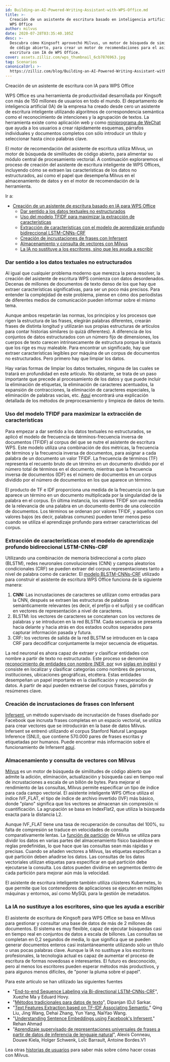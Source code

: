 ```yaml
---
id: Building-an-AI-Powered-Writing-Assistant-with-WPS-Office.md
title: >-
  Creación de un asistente de escritura basado en inteligencia artificial para
  WPS Office
author: milvus
date: 2020-07-28T03:35:40.105Z
desc: >-
  Descubra cómo Kingsoft aprovechó Milvus, un motor de búsqueda de similitudes
  de código abierto, para crear un motor de recomendaciones para el asistente de
  escritura con IA de WPS Office.
cover: assets.zilliz.com/wps_thumbnail_6cb7876963.jpg
tag: Scenarios
canonicalUrl: >-
  https://zilliz.com/blog/Building-an-AI-Powered-Writing-Assistant-with-WPS-Office
---
```

<custom-h1>Creación de un asistente de escritura con IA para WPS Office</custom-h1><p>WPS Office es una herramienta de productividad desarrollada por Kingsoft con más de 150 millones de usuarios en todo el mundo. El departamento de inteligencia artificial (IA) de la empresa ha creado desde cero un asistente de escritura inteligente utilizando algoritmos de correspondencia semántica como el reconocimiento de intenciones y la agrupación de textos. La herramienta existe como aplicación web y como <a href="https://walkthechat.com/wechat-mini-programs-simple-introduction/">miniprograma de WeChat</a> que ayuda a los usuarios a crear rápidamente esquemas, párrafos individuales y documentos completos con sólo introducir un título y seleccionar hasta cinco palabras clave.</p>
<p>El motor de recomendación del asistente de escritura utiliza Milvus, un motor de búsqueda de similitudes de código abierto, para alimentar su módulo central de procesamiento vectorial. A continuación exploraremos el proceso de creación del asistente de escritura inteligente de WPS Offices, incluyendo cómo se extraen las características de los datos no estructurados, así como el papel que desempeña Milvus en el almacenamiento de datos y en el motor de recomendación de la herramienta.</p>
<p>Ir a:</p>
<ul>
<li><a href="#building-an-ai-powered-writing-assistant-for-wps-office">Creación de un asistente de escritura basado en IA para WPS Office</a><ul>
<li><a href="#making-sense-of-unstructured-textual-data">Dar sentido a los datos textuales no estructurados</a></li>
<li><a href="#using-the-tfidf-model-to-maximize-feature-extraction">Uso del modelo TFIDF para maximizar la extracción de características</a></li>
<li><a href="#extracting-features-with-the-bi-directional-lstm-cnns-crf-deep-learning-model">Extracción de características con el modelo de aprendizaje profundo bidireccional LSTM-CNNs-CRF</a></li>
<li><a href="#creating-sentence-embeddings-using-infersent">Creación de incrustaciones de frases con Infersent</a></li>
<li><a href="#storing-and-querying-vectors-with-milvus">Almacenamiento y consulta de vectores con Milvus</a></li>
<li><a href="#ai-isnt-replacing-writers-its-helping-them-write">La IA no sustituye a los escritores, sino que les ayuda a escribir</a></li>
</ul></li>
</ul>
<h3 id="Making-sense-of-unstructured-textual-data" class="common-anchor-header">Dar sentido a los datos textuales no estructurados</h3><p>Al igual que cualquier problema moderno que merezca la pena resolver, la creación del asistente de escritura WPS comienza con datos desordenados. Decenas de millones de documentos de texto denso de los que hay que extraer características significativas, para ser un poco más precisos. Para entender la complejidad de este problema, piense en cómo dos periodistas de diferentes medios de comunicación pueden informar sobre el mismo tema.</p>
<p>Aunque ambos respetarán las normas, los principios y los procesos que rigen la estructura de las frases, elegirán palabras diferentes, crearán frases de distinta longitud y utilizarán sus propias estructuras de artículos para contar historias similares (o quizá diferentes). A diferencia de los conjuntos de datos estructurados con un número fijo de dimensiones, los cuerpos de texto carecen intrínsecamente de estructura porque la sintaxis que los rige es muy maleable. Para encontrar un significado, hay que extraer características legibles por máquina de un corpus de documentos no estructurados. Pero primero hay que limpiar los datos.</p>
<p>Hay varias formas de limpiar los datos textuales, ninguna de las cuales se tratará en profundidad en este artículo. No obstante, se trata de un paso importante que precede al procesamiento de los datos y que puede incluir la eliminación de etiquetas, la eliminación de caracteres acentuados, la expansión de contracciones, la eliminación de caracteres especiales, la eliminación de palabras vacías, etc. <a href="https://towardsdatascience.com/understanding-feature-engineering-part-3-traditional-methods-for-text-data-f6f7d70acd41">Aquí</a> encontrará una explicación detallada de los métodos de preprocesamiento y limpieza de datos de texto.</p>
<h3 id="Using-the-TFIDF-model-to-maximize-feature-extraction" class="common-anchor-header">Uso del modelo TFIDF para maximizar la extracción de características</h3><p>Para empezar a dar sentido a los datos textuales no estructurados, se aplicó el modelo de frecuencia de términos-frecuencia inversa de documentos (TFIDF) al corpus del que se nutre el asistente de escritura WPS. Este modelo utiliza una combinación de dos métricas, la frecuencia de términos y la frecuencia inversa de documentos, para asignar a cada palabra de un documento un valor TFIDF. La frecuencia de términos (TF) representa el recuento bruto de un término en un documento dividido por el número total de términos en el documento, mientras que la frecuencia inversa de documentos (IDF) es el número de documentos en un corpus dividido por el número de documentos en los que aparece un término.</p>
<p>El producto de TF e IDF proporciona una medida de la frecuencia con la que aparece un término en un documento multiplicada por la singularidad de la palabra en el corpus. En última instancia, los valores TFIDF son una medida de la relevancia de una palabra en un documento dentro de una colección de documentos. Los términos se ordenan por valores TFIDF, y aquellos con valores bajos (es decir, palabras comunes) pueden tener menos peso cuando se utiliza el aprendizaje profundo para extraer características del corpus.</p>
<h3 id="Extracting-features-with-the-bi-directional-LSTM-CNNs-CRF-deep-learning-model" class="common-anchor-header">Extracción de características con el modelo de aprendizaje profundo bidireccional LSTM-CNNs-CRF</h3><p>Utilizando una combinación de memoria bidireccional a corto plazo (BLSTM), redes neuronales convolucionales (CNN) y campos aleatorios condicionales (CRF) se pueden extraer del corpus representaciones tanto a nivel de palabra como de carácter. El <a href="https://arxiv.org/pdf/1603.01354.pdf">modelo BLSTM-CNNs-CRF</a> utilizado para construir el asistente de escritura WPS Office funciona de la siguiente manera:</p>
<ol>
<li><strong>CNN:</strong> Las incrustaciones de caracteres se utilizan como entradas para la CNN, después se extraen las estructuras de palabras semánticamente relevantes (es decir, el prefijo o el sufijo) y se codifican en vectores de representación a nivel de caracteres.</li>
<li>BLSTM<strong>:</strong> los vectores de caracteres se concatenan con los vectores de palabras y se introducen en la red BLSTM. Cada secuencia se presenta hacia delante y hacia atrás en dos estados ocultos separados para capturar información pasada y futura.</li>
<li>CRF<strong>:</strong> los vectores de salida de la red BLSTM se introducen en la capa CRF para decodificar conjuntamente la mejor secuencia de etiquetas.</li>
</ol>
<p>La red neuronal es ahora capaz de extraer y clasificar entidades con nombre a partir de texto no estructurado. Este proceso se denomina <a href="https://en.wikipedia.org/wiki/Named-entity_recognition">reconocimiento de entidades con nombre (NER, por</a> sus <a href="https://en.wikipedia.org/wiki/Named-entity_recognition">siglas en inglés)</a> y consiste en localizar y clasificar categorías como nombres de personas, instituciones, ubicaciones geográficas, etcétera. Estas entidades desempeñan un papel importante en la clasificación y recuperación de datos. A partir de aquí pueden extraerse del corpus frases, párrafos y resúmenes clave.</p>
<h3 id="Creating-sentence-embeddings-using-Infersent" class="common-anchor-header">Creación de incrustaciones de frases con Infersent</h3><p><a href="https://github.com/facebookresearch/InferSent">Infersent</a>, un método supervisado de incrustación de frases diseñado por Facebook que incrusta frases completas en un espacio vectorial, se utiliza para crear vectores que se introducirán en la base de datos Milvus. Infersent se entrenó utilizando el corpus Stanford Natural Language Inference (SNLI), que contiene 570.000 pares de frases escritas y etiquetadas por humanos. Puede encontrar más información sobre el funcionamiento de Infersent <a href="https://medium.com/analytics-vidhya/sentence-embeddings-facebooks-infersent-6ac4a9fc2001">aquí</a>.</p>
<h3 id="Storing-and-querying-vectors-with-Milvus" class="common-anchor-header">Almacenamiento y consulta de vectores con Milvus</h3><p><a href="https://www.milvus.io/">Milvus</a> es un motor de búsqueda de similitudes de código abierto que admite la adición, eliminación, actualización y búsqueda casi en tiempo real de incrustaciones a escala de un billón de bytes. Para mejorar el rendimiento de las consultas, Milvus permite especificar un tipo de índice para cada campo vectorial. El asistente inteligente WPS Office utiliza el índice IVF_FLAT, el tipo de índice de archivo invertido (IVF) más básico, donde "plano" significa que los vectores se almacenan sin compresión ni cuantificación. La agrupación se basa en IndexFlat2, que utiliza la búsqueda exacta para la distancia L2.</p>
<p>Aunque IVF_FLAT tiene una tasa de recuperación de consultas del 100%, su falta de compresión se traduce en velocidades de consulta comparativamente lentas. La <a href="https://milvus.io/docs/manage-partitions.md">función de partición</a> de Milvus se utiliza para dividir los datos en varias partes del almacenamiento físico basándose en reglas predefinidas, lo que hace que las consultas sean más rápidas y precisas. Cuando se añaden vectores a Milvus, las etiquetas especifican a qué partición deben añadirse los datos. Las consultas de los datos vectoriales utilizan etiquetas para especificar en qué partición debe ejecutarse la consulta. Los datos pueden dividirse en segmentos dentro de cada partición para mejorar aún más la velocidad.</p>
<p>El asistente de escritura inteligente también utiliza clústeres Kubernetes, lo que permite que los contenedores de aplicaciones se ejecuten en múltiples máquinas y entornos, así como MySQL para la gestión de metadatos.</p>
<h3 id="AI-isn’t-replacing-writers-it’s-helping-them-write" class="common-anchor-header">La IA no sustituye a los escritores, sino que les ayuda a escribir</h3><p>El asistente de escritura de Kingsoft para WPS Office se basa en Milvus para gestionar y consultar una base de datos de más de 2 millones de documentos. El sistema es muy flexible, capaz de ejecutar búsquedas casi en tiempo real en conjuntos de datos a escala de billones. Las consultas se completan en 0,2 segundos de media, lo que significa que se pueden generar documentos enteros casi instantáneamente utilizando sólo un título o unas pocas palabras clave. Aunque la IA no sustituye a los escritores profesionales, la tecnología actual es capaz de aumentar el proceso de escritura de formas novedosas e interesantes. El futuro es desconocido, pero al menos los escritores pueden esperar métodos más productivos, y para algunos menos difíciles, de "poner la pluma sobre el papel".</p>
<p>Para este artículo se han utilizado las siguientes fuentes</p>
<ul>
<li>"<a href="https://arxiv.org/pdf/1603.01354.pdf">End-to-end Sequence Labeling via Bi-directional LSTM-CNNs-CRF</a>", Xuezhe Ma y Eduard Hovy.</li>
<li>"<a href="https://towardsdatascience.com/understanding-feature-engineering-part-3-traditional-methods-for-text-data-f6f7d70acd41">Métodos tradicionales para datos de texto</a>", Dipanjan (DJ) Sarkar.</li>
<li>"<a href="https://ieeexplore.ieee.org/document/8780663">Text Features Extraction based on TF-IDF Associating Semantic</a>," Qing Liu, Jing Wang, Dehai Zhang, Yun Yang, NaiYao Wang.</li>
<li>"<a href="https://medium.com/analytics-vidhya/sentence-embeddings-facebooks-infersent-6ac4a9fc2001">Understanding Sentence Embeddings using Facebook's Infersent</a>," Rehan Ahmad</li>
<li>"<a href="https://arxiv.org/pdf/1705.02364.pdf">Aprendizaje supervisado de representaciones universales de frases a partir de datos de inferencia de lenguaje natural</a>", Alexis Conneau, Douwe Kiela, Holger Schwenk, LoÏc Barrault, Antoine Bordes.V1</li>
</ul>
<p>Lea otras <a href="https://zilliz.com/user-stories">historias de usuarios</a> para saber más sobre cómo hacer cosas con Milvus.</p>
